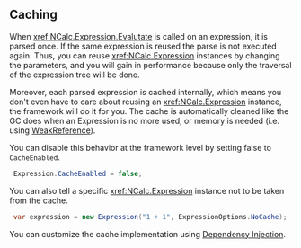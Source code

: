 ﻿## Caching

When <xref:NCalc.Expression.Evalutate> is called on an expression, it is parsed once. If the same expression is reused the parse is not executed again. Thus, you can reuse <xref:NCalc.Expression>  instances by changing the parameters, and you will gain in performance because only the traversal of the expression tree will be done.

Moreover, each parsed expression is cached internally, which means you don't even have to care about reusing an <xref:NCalc.Expression> instance, the framework will do it for you.
The cache is automatically cleaned like the GC does when an Expression is no more used, or memory is needed (i.e. using [WeakReference<LogicalExpression>](https://learn.microsoft.com/en-us/dotnet/api/system.weakreference-1?view=net-8.0)).

You can disable this behavior at the framework level by setting false to `CacheEnabled`.

```c#
 Expression.CacheEnabled = false;
```

You can also tell a specific <xref:NCalc.Expression> instance not to be taken from the cache.

```c#
 var expression = new Expression("1 + 1", ExpressionOptions.NoCache);
```

You can customize the cache implementation using [Dependency Injection](dependency_injection.md).
